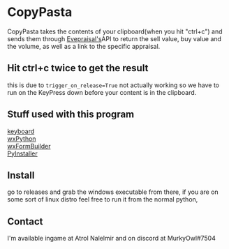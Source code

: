# CopyPasta


CopyPasta takes the contents of your clipboard(when you hit "ctrl+c") and sends them through [Evepraisal's](https://evepraisal.com/)API to return the sell value, buy value and the volume, as well as a link to the specific appraisal.

## Hit ctrl+c twice to get the result

this is due to `trigger_on_release=True` not actually working so we have to run on the KeyPress down before your content is in the clipboard.

## Stuff used with this program

[keyboard](https://github.com/boppreh/)<br/>
[wxPython](https://www.wxpython.org/)<br/>
[wxFormBuilder](https://github.com/wxFormBuilder/wxFormBuilder)<br/>
[PyInstaller](https://www.pyinstaller.org/)<br/>

## Install
go to releases and grab the windows executable from there, if you are on some sort of linux distro feel free to run it from the normal python, 

## Contact
I'm available ingame at Atrol Nalelmir and on discord at MurkyOwl#7504